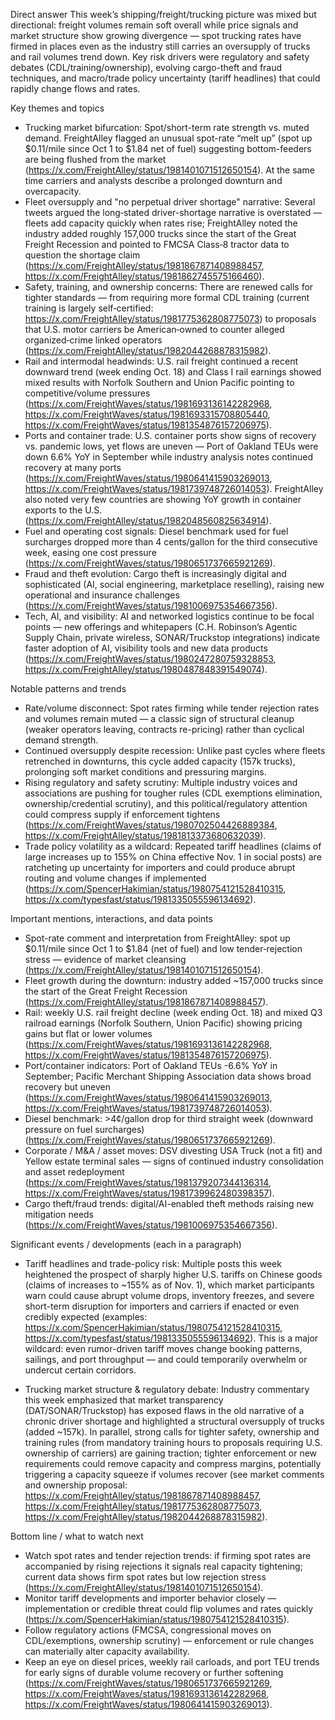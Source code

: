 Direct answer
This week’s shipping/freight/trucking picture was mixed but directional: freight volumes remain soft overall while price signals and market structure show growing divergence — spot trucking rates have firmed in places even as the industry still carries an oversupply of trucks and rail volumes trend down. Key risk drivers were regulatory and safety debates (CDL/training/ownership), evolving cargo-theft and fraud techniques, and macro/trade policy uncertainty (tariff headlines) that could rapidly change flows and rates.

Key themes and topics
- Trucking market bifurcation: Spot/short-term rate strength vs. muted demand. FreightAlley flagged an unusual spot-rate “melt up” (spot up $0.11/mile since Oct 1 to $1.84 net of fuel) suggesting bottom-feeders are being flushed from the market (https://x.com/FreightAlley/status/1981401071512650154). At the same time carriers and analysts describe a prolonged downturn and overcapacity.
- Fleet oversupply and "no perpetual driver shortage" narrative: Several tweets argued the long‑stated driver-shortage narrative is overstated — fleets add capacity quickly when rates rise; FreightAlley noted the industry added roughly 157,000 trucks since the start of the Great Freight Recession and pointed to FMCSA Class‑8 tractor data to question the shortage claim (https://x.com/FreightAlley/status/1981867871408988457, https://x.com/FreightAlley/status/1981862745575166460).
- Safety, training, and ownership concerns: There are renewed calls for tighter standards — from requiring more formal CDL training (current training is largely self‑certified: https://x.com/FreightAlley/status/1981775362808775073) to proposals that U.S. motor carriers be American‑owned to counter alleged organized‑crime linked operators (https://x.com/FreightAlley/status/1982044268878315982).
- Rail and intermodal headwinds: U.S. rail freight continued a recent downward trend (week ending Oct. 18) and Class I rail earnings showed mixed results with Norfolk Southern and Union Pacific pointing to competitive/volume pressures (https://x.com/FreightWaves/status/1981693136142282968, https://x.com/FreightWaves/status/1981693315708805440, https://x.com/FreightWaves/status/1981354876157206975).
- Ports and container trade: U.S. container ports show signs of recovery vs. pandemic lows, yet flows are uneven — Port of Oakland TEUs were down 6.6% YoY in September while industry analysis notes continued recovery at many ports (https://x.com/FreightWaves/status/1980641415903269013, https://x.com/FreightWaves/status/1981739748726014053). FreightAlley also noted very few countries are showing YoY growth in container exports to the U.S. (https://x.com/FreightAlley/status/1982048560825634914).
- Fuel and operating cost signals: Diesel benchmark used for fuel surcharges dropped more than 4 cents/gallon for the third consecutive week, easing one cost pressure (https://x.com/FreightWaves/status/1980651737665921269).
- Fraud and theft evolution: Cargo theft is increasingly digital and sophisticated (AI, social engineering, marketplace reselling), raising new operational and insurance challenges (https://x.com/FreightWaves/status/1981006975354667356).
- Tech, AI, and visibility: AI and networked logistics continue to be focal points — new offerings and whitepapers (C.H. Robinson’s Agentic Supply Chain, private wireless, SONAR/Truckstop integrations) indicate faster adoption of AI, visibility tools and new data products (https://x.com/FreightWaves/status/1980247280759328853, https://x.com/FreightAlley/status/1980487848391549074).

Notable patterns and trends
- Rate/volume disconnect: Spot rates firming while tender rejection rates and volumes remain muted — a classic sign of structural cleanup (weaker operators leaving, contracts re-pricing) rather than cyclical demand strength.
- Continued oversupply despite recession: Unlike past cycles where fleets retrenched in downturns, this cycle added capacity (157k trucks), prolonging soft market conditions and pressuring margins.
- Rising regulatory and safety scrutiny: Multiple industry voices and associations are pushing for tougher rules (CDL exemptions elimination, ownership/credential scrutiny), and this political/regulatory attention could compress supply if enforcement tightens (https://x.com/FreightWaves/status/1980702504426889384, https://x.com/FreightAlley/status/1981813373680632039).
- Trade policy volatility as a wildcard: Repeated tariff headlines (claims of large increases up to 155% on China effective Nov. 1 in social posts) are ratcheting up uncertainty for importers and could produce abrupt routing and volume changes if implemented (https://x.com/SpencerHakimian/status/1980754121528410315, https://x.com/typesfast/status/1981335055596134692).

Important mentions, interactions, and data points
- Spot-rate comment and interpretation from FreightAlley: spot up $0.11/mile since Oct 1 to $1.84 (net of fuel) and low tender‑rejection stress — evidence of market cleansing (https://x.com/FreightAlley/status/1981401071512650154).
- Fleet growth during the downturn: industry added ~157,000 trucks since the start of the Great Freight Recession (https://x.com/FreightAlley/status/1981867871408988457).
- Rail: weekly U.S. rail freight decline (week ending Oct. 18) and mixed Q3 railroad earnings (Norfolk Southern, Union Pacific) showing pricing gains but flat or lower volumes (https://x.com/FreightWaves/status/1981693136142282968, https://x.com/FreightWaves/status/1981354876157206975).
- Port/container indicators: Port of Oakland TEUs -6.6% YoY in September; Pacific Merchant Shipping Association data shows broad recovery but uneven (https://x.com/FreightWaves/status/1980641415903269013, https://x.com/FreightWaves/status/1981739748726014053).
- Diesel benchmark: >4¢/gallon drop for third straight week (downward pressure on fuel surcharges) (https://x.com/FreightWaves/status/1980651737665921269).
- Corporate / M&A / asset moves: DSV divesting USA Truck (not a fit) and Yellow estate terminal sales — signs of continued industry consolidation and asset redeployment (https://x.com/FreightWaves/status/1981379207344136314, https://x.com/FreightWaves/status/1981739962480398357).
- Cargo theft/fraud trends: digital/AI-enabled theft methods raising new mitigation needs (https://x.com/FreightWaves/status/1981006975354667356).

Significant events / developments (each in a paragraph)
- Tariff headlines and trade-policy risk: Multiple posts this week heightened the prospect of sharply higher U.S. tariffs on Chinese goods (claims of increases to ~155% as of Nov. 1), which market participants warn could cause abrupt volume drops, inventory freezes, and severe short-term disruption for importers and carriers if enacted or even credibly expected (examples: https://x.com/SpencerHakimian/status/1980754121528410315, https://x.com/typesfast/status/1981335055596134692). This is a major wildcard: even rumor-driven tariff moves change booking patterns, sailings, and port throughput — and could temporarily overwhelm or undercut certain corridors.

- Trucking market structure & regulatory debate: Industry commentary this week emphasized that market transparency (DAT/SONAR/Truckstop) has exposed flaws in the old narrative of a chronic driver shortage and highlighted a structural oversupply of trucks (added ~157k). In parallel, strong calls for tighter safety, ownership and training rules (from mandatory training hours to proposals requiring U.S. ownership of carriers) are gaining traction; tighter enforcement or new requirements could remove capacity and compress margins, potentially triggering a capacity squeeze if volumes recover (see market comments and ownership proposal: https://x.com/FreightAlley/status/1981867871408988457, https://x.com/FreightAlley/status/1981775362808775073, https://x.com/FreightAlley/status/1982044268878315982).

Bottom line / what to watch next
- Watch spot rates and tender rejection trends: if firming spot rates are accompanied by rising rejections it signals real capacity tightening; current data shows firm spot rates but low rejection stress (https://x.com/FreightAlley/status/1981401071512650154).
- Monitor tariff developments and importer behavior closely — implementation or credible threat could flip volumes and rates quickly (https://x.com/SpencerHakimian/status/1980754121528410315).
- Follow regulatory actions (FMCSA, congressional moves on CDL/exemptions, ownership scrutiny) — enforcement or rule changes can materially alter capacity availability.
- Keep an eye on diesel prices, weekly rail carloads, and port TEU trends for early signs of durable volume recovery or further softening (https://x.com/FreightWaves/status/1980651737665921269, https://x.com/FreightWaves/status/1981693136142282968, https://x.com/FreightWaves/status/1980641415903269013).
